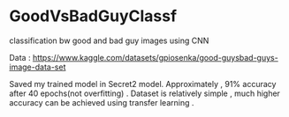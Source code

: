 # GoodVsBadGuyClassf
classification bw good and bad guy images using CNN

Data : https://www.kaggle.com/datasets/gpiosenka/good-guysbad-guys-image-data-set

Saved my trained model in Secret2 model. Approximately , 91% accuracy after 40 epochs(not overfitting) . Dataset is relatively simple , much higher accuracy can be 
achieved using transfer learning .


